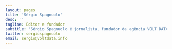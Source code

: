 ```yaml
---
layout: pages
title: 'Sérgio Spagnuolo'
desc: ''
tagline: Editor e fundador
subtitle: 'Sérgio Spagnuolo é jornalista, fundador da agência VOLT DATA LAB, editor do site Núcleo Jornalismo. É também atual Knight Fellow do International Center for Journalists (ICFJ), programa sob o qual desenvolve a ferramenta de descoberta científica Science Pulse. Atua, também, como diretor da Associação Brasileira de Jornalismo Investigativo (Abraji) desde 2018.'
twitter: sergiospagnuolo
email: sergio@voltdata.info
---
```

